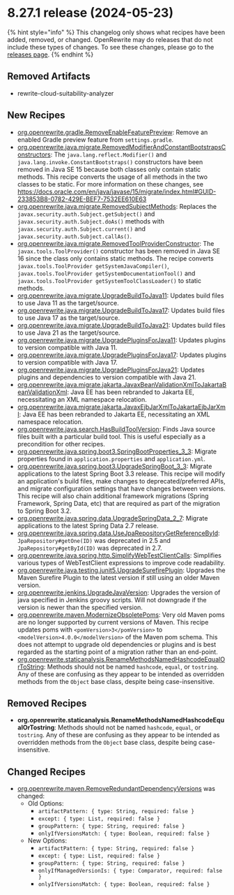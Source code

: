 # 8.27.1 release (2024-05-23)

{% hint style="info" %}
This changelog only shows what recipes have been added, removed, or changed. OpenRewrite may do releases that do not include these types of changes. To see these changes, please go to the [releases page](https://github.com/openrewrite/rewrite/releases).
{% endhint %}

## Removed Artifacts
* rewrite-cloud-suitability-analyzer

## New Recipes

* [org.openrewrite.gradle.RemoveEnableFeaturePreview](https://docs.openrewrite.org/recipes/gradle/removeenablefeaturepreview): Remove an enabled Gradle preview feature from `settings.gradle`. 
* [org.openrewrite.java.migrate.RemovedModifierAndConstantBootstrapsConstructors](https://docs.openrewrite.org/recipes/java/migrate/removedmodifierandconstantbootstrapsconstructors): The `java.lang.reflect.Modifier()` and `java.lang.invoke.ConstantBootstraps()` constructors have been removed in Java SE 15 because both classes only contain static methods. This recipe converts the usage of all methods in the two classes to be  static. For more information on these changes, see https://docs.oracle.com/en/java/javase/15/migrate/index.html#GUID-233853B8-0782-429E-BEF7-7532EE610E63 
* [org.openrewrite.java.migrate.RemovedSubjectMethods](https://docs.openrewrite.org/recipes/java/migrate/removedsubjectmethods): Replaces the `javax.security.auth.Subject.getSubject()` and `javax.security.auth.Subject.doAs()` methods with `javax.security.auth.Subject.current()` and `javax.security.auth.Subject.callAs()`. 
* [org.openrewrite.java.migrate.RemovedToolProviderConstructor](https://docs.openrewrite.org/recipes/java/migrate/removedtoolproviderconstructor): The `javax.tools.ToolProvider()` constructor has been removed in Java SE 16 since the class only contains static methods. The recipe converts `javax.tools.ToolProvider getSystemJavaCompiler()`, `javax.tools.ToolProvider getSystemDocumentationTool()` and `javax.tools.ToolProvider getSystemToolClassLoader()` to static methods. 
* [org.openrewrite.java.migrate.UpgradeBuildToJava11](https://docs.openrewrite.org/recipes/java/migrate/upgradebuildtojava11): Updates build files to use Java 11 as the target/source. 
* [org.openrewrite.java.migrate.UpgradeBuildToJava17](https://docs.openrewrite.org/recipes/java/migrate/upgradebuildtojava17): Updates build files to use Java 17 as the target/source. 
* [org.openrewrite.java.migrate.UpgradeBuildToJava21](https://docs.openrewrite.org/recipes/java/migrate/upgradebuildtojava21): Updates build files to use Java 21 as the target/source. 
* [org.openrewrite.java.migrate.UpgradePluginsForJava11](https://docs.openrewrite.org/recipes/java/migrate/upgradepluginsforjava11): Updates plugins to version compatible with Java 11. 
* [org.openrewrite.java.migrate.UpgradePluginsForJava17](https://docs.openrewrite.org/recipes/java/migrate/upgradepluginsforjava17): Updates plugins to version compatible with Java 17. 
* [org.openrewrite.java.migrate.UpgradePluginsForJava21](https://docs.openrewrite.org/recipes/java/migrate/upgradepluginsforjava21): Updates plugins and dependencies to version compatible with Java 21. 
* [org.openrewrite.java.migrate.jakarta.JavaxBeanValidationXmlToJakartaBeanValidationXml](https://docs.openrewrite.org/recipes/java/migrate/jakarta/javaxbeanvalidationxmltojakartabeanvalidationxml): Java EE has been rebranded to Jakarta EE, necessitating an XML namespace relocation. 
* [org.openrewrite.java.migrate.jakarta.JavaxEjbJarXmlToJakartaEjbJarXml](https://docs.openrewrite.org/recipes/java/migrate/jakarta/javaxejbjarxmltojakartaejbjarxml): Java EE has been rebranded to Jakarta EE, necessitating an XML namespace relocation. 
* [org.openrewrite.java.search.HasBuildToolVersion](https://docs.openrewrite.org/recipes/java/search/hasbuildtoolversion): Finds Java source files built with a particular build tool. This is useful especially as a precondition for other recipes. 
* [org.openrewrite.java.spring.boot3.SpringBootProperties_3_3](https://docs.openrewrite.org/recipes/java/spring/boot3/springbootproperties_3_3): Migrate properties found in `application.properties` and `application.yml`. 
* [org.openrewrite.java.spring.boot3.UpgradeSpringBoot_3_3](https://docs.openrewrite.org/recipes/java/spring/boot3/upgradespringboot_3_3): Migrate applications to the latest Spring Boot 3.3 release. This recipe will modify an application's build files, make changes to deprecated/preferred APIs, and migrate configuration settings that have changes between versions. This recipe will also chain additional framework migrations (Spring Framework, Spring Data, etc) that are required as part of the migration to Spring Boot 3.2. 
* [org.openrewrite.java.spring.data.UpgradeSpringData_2_7](https://docs.openrewrite.org/recipes/java/spring/data/upgradespringdata_2_7): Migrate applications to the latest Spring Data 2.7 release. 
* [org.openrewrite.java.spring.data.UseJpaRepositoryGetReferenceById](https://docs.openrewrite.org/recipes/java/spring/data/usejparepositorygetreferencebyid): `JpaRepository#getOne(ID)` was deprecated in 2.5 and `JpaRepository#getById(ID)` was deprecated in 2.7. 
* [org.openrewrite.java.spring.http.SimplifyWebTestClientCalls](https://docs.openrewrite.org/recipes/java/spring/http/simplifywebtestclientcalls): Simplifies various types of WebTestClient expressions to improve code readability. 
* [org.openrewrite.java.testing.junit5.UpgradeSurefirePlugin](https://docs.openrewrite.org/recipes/java/testing/junit5/upgradesurefireplugin): Upgrades the Maven Surefire Plugin to the latest version if still using an older Maven version. 
* [org.openrewrite.jenkins.UpgradeJavaVersion](https://docs.openrewrite.org/recipes/jenkins/upgradejavaversion): Upgrades the version of java specified in Jenkins groovy scripts. Will not downgrade if the version is newer than the specified version. 
* [org.openrewrite.maven.ModernizeObsoletePoms](https://docs.openrewrite.org/recipes/maven/modernizeobsoletepoms): Very old Maven poms are no longer supported by current versions of Maven. This recipe updates poms with `<pomVersion>3</pomVersion>` to `<modelVersion>4.0.0</modelVersion>` of the Maven pom schema. This does not attempt to upgrade old dependencies or plugins and is best regarded as the starting point of a migration rather than an end-point. 
* [org.openrewrite.staticanalysis.RenameMethodsNamedHashcodeEqualOrToString](https://docs.openrewrite.org/recipes/staticanalysis/renamemethodsnamedhashcodeequalortostring): Methods should not be named `hashcode`, `equal`, or `tostring`. Any of these are confusing as they appear to be intended as overridden methods from the `Object` base class, despite being case-insensitive. 

## Removed Recipes

* **org.openrewrite.staticanalysis.RenameMethodsNamedHashcodeEqualOrTostring**: Methods should not be named `hashcode`, `equal`, or `tostring`. Any of these are confusing as they appear to be intended as overridden methods from the `Object` base class, despite being case-insensitive. 

## Changed Recipes

* [org.openrewrite.maven.RemoveRedundantDependencyVersions](https://docs.openrewrite.org/recipes/maven/removeredundantdependencyversions) was changed:
  * Old Options:
    * `artifactPattern: { type: String, required: false }`
    * `except: { type: List, required: false }`
    * `groupPattern: { type: String, required: false }`
    * `onlyIfVersionsMatch: { type: Boolean, required: false }`
  * New Options:
    * `artifactPattern: { type: String, required: false }`
    * `except: { type: List, required: false }`
    * `groupPattern: { type: String, required: false }`
    * `onlyIfManagedVersionIs: { type: Comparator, required: false }`
    * `onlyIfVersionsMatch: { type: Boolean, required: false }`